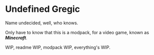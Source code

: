 # Undefined Gregic
Name undecided, well, who knows.

Only have to know that this is a modpack, for a video game, known as ***Minecraft***.

WIP, readme WIP, modpack WIP, everything's WIP.
